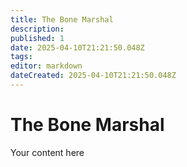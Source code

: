 ```yaml
---
title: The Bone Marshal
description: 
published: 1
date: 2025-04-10T21:21:50.048Z
tags: 
editor: markdown
dateCreated: 2025-04-10T21:21:50.048Z
---
```


# The Bone Marshal
Your content here
